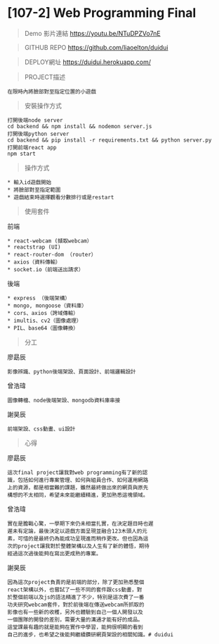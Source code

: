 [107-2] Web Programming Final
===

> Demo 影片連結 
> https://youtu.be/NTuDPZVo7nE

> GITHUB REPO
> https://github.com/liaoelton/duidui
 
> DEPLOY網址
> https://duidui.herokuapp.com/

> PROJECT描述

    在限時內將臉部對至指定位置的小遊戲

> 安裝操作方式

    打開後端node server
    cd backend && npm install && nodemon server.js
    打開後端python server
    cd backend && pip install -r requirements.txt && python server.py
    打開前端react app
    npm start

> 操作方式

    * 輸入id遊戲開始
    * 將臉部對至指定範圍
    * 遊戲結束時選擇觀看分數排行或是restart

> 使用套件

前端

    * react-webcam (擷取webcam）
    * reactstrap (UI)
    * react-router-dom （router）
    * axios（資料傳輸）
    * socket.io（前端送出請求）
    
後端

    * express （後端架構）
    * mongo, mongoose（資料庫）
    * cors、axios（誇域傳輸）
    * imultis、cv2（圖像處理）
    * PIL、base64（圖像轉換）
    
> 分工

廖勗辰

    影像辨識、python後端架設、頁面設計、前端邏輯設計

曾浩瑋

    圖像轉檔、node後端架設、mongodb資料庫串接

謝昊辰

    前端架設、css動畫、ui設計

> 心得

廖勗辰

    這次final project讓我對web programming有了新的認
    識，包括如何進行專案管理、如何與組員合作、如何運用網路
    上的資源，都是相當難的課題，雖然最終做出來的網頁與原先
    構想的不太相同，希望未來能繼續精進，更加熟悉這塊領域。

曾浩瑋

    實在是膽戰心驚，一學期下來仍未相當扎實，在決定題目時也遲
    遲未有定論，最後決定以遊戲方面呈現並融合123木頭人的元
    素，可惜的是最終仍為能成功呈現進而稍作更改。但也因為這
    次的project讓我對於整體架構以及人生有了新的體悟，期待
    經過這次過後能夠在寫出更成熟的專案。

謝昊辰

    因為這次project負責的是前端的部分，除了更加熟悉整個
    react架構以外，也嘗試了一些不同的套件跟css動畫，對
    於整個前端以及js的語法精進了不少，特別是這次費了一番
    功夫研究webcam套件，對於前後端在傳送webcam所抓取的
    影像也有一些新的收穫，另外也體驗到自己一個人開發以及
    一個團隊的開發的差別，需要大量的溝通才能有好的成品。
    這堂課最有趣的就是能夠在實作中學習，能夠很明顯的看到
    自己的進步，也希望之後能夠繼續鑽研網頁架設的相關知識。# duidui
